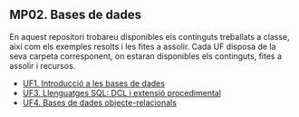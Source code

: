 ## MP02. Bases de dades

En aquest repositori trobareu disponibles els continguts treballats a classe, així com els exemples resolts i les fites a assolir.
Cada UF disposa de la seva carpeta corresponent, on estaran disponibles els continguts, fites a assolir i recursos.

- [UF1. Introducció a les bases de dades](UF1/intro_bbdd.md)
- [UF3. Llenguatges SQL: DCL i extensió procedimental](UF3/dcl_procedimental.md)
- [UF4. Bases de dades objecte-relacionals](UF4/bc_objecterelacionals.md)